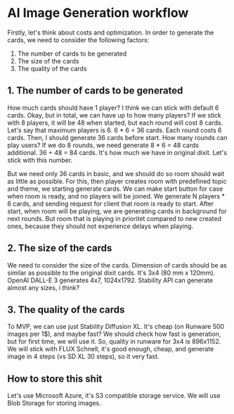 # AI Image Generation workflow
Firstly, let's think about costs and optimization.
In order to generate the cards, we need to consider the following factors:
1. The number of cards to be generated
2. The size of the cards
3. The quality of the cards

## 1. The number of cards to be generated
How much cards should have 1 player? I think we can stick with default 6 cards.
Okay, but in total, we can have up to how many players? If we stick with 8 players, it will be 48 when started, but each round will cost 8 cards. Let's say that maximum players is 6. 6 * 6 = 36 cards. Each round costs 6 cards. Then, I should generate 36 cards before start.
How many rounds can play users? If we do 8 rounds, we need generate 8 * 6 = 48 cards additional. 36 + 48 = 84 cards. It's how much we have in original dixit. Let's stick with this number.

But we need only 36 cards in basic, and we should do so room should wait as little as possible.
For this, then player creates room with predefined topic and theme, we starting generate cards.
We can make start button for case when room is ready, and no players will be joined.
We generate N players * 6 cards, and sending request for client that room is ready to start.
After start, when room will be playing, we are generating cards in background for next rounds. But room that is playing in prioritet compared to new created ones, because they should not experience delays when playing.

## 2. The size of the cards
We need to consider the size of the cards.
Dimension of cards should be as similar as possible to the original dixit cards. It's 3x4 (80 mm x 120mm).
OpenAI DALL-E 3 generates 4x7, 1024x1792. Stability API can generate almost any sizes, i think?

## 3. The quality of the cards
To MVP, we can use just Stability Diffusion XL. It's cheap (on Runware 500 images per 1$), and maybe fast? We should check how fast is generation, but for first time, we will use it.
So, quality in runware for 3x4 is 896x1152. We will stick with FLUX Schnell, it's good enough, cheap, and generate image in 4 steps (vs SD XL 30 steps), so it very fast.

## How to store this shit
Let's use Microsoft Azure, it's S3 compatible storage service. We will use Blob Storage for storing images.
